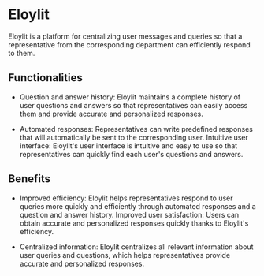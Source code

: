 # Eloylit
Eloylit is a platform for centralizing user messages and queries so that a representative from the corresponding department can efficiently respond to them.

## Functionalities

- Question and answer history: Eloylit maintains a complete history of user questions and answers so that representatives can easily access them and provide accurate and personalized responses.

- Automated responses: Representatives can write predefined responses that will automatically be sent to the corresponding user.
Intuitive user interface: Eloylit's user interface is intuitive and easy to use so that representatives can quickly find each user's questions and answers.

## Benefits

- Improved efficiency: Eloylit helps representatives respond to user queries more quickly and efficiently through automated responses and a question and answer history.
Improved user satisfaction: Users can obtain accurate and personalized responses quickly thanks to Eloylit's efficiency.

- Centralized information: Eloylit centralizes all relevant information about user queries and questions, which helps representatives provide accurate and personalized responses.
